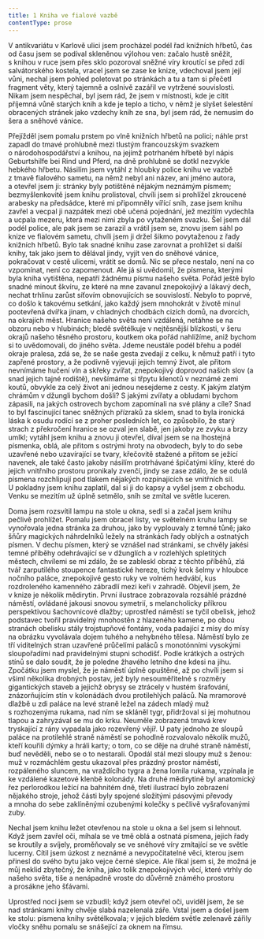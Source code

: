 ```yaml
---
title: 1 Kniha ve fialové vazbě
contentType: prose
---
```


V antikvariátu v Karlově ulici jsem procházel podél řad knižních hřbetů, čas od času jsem se podíval skleněnou výlohou ven: začalo hustě sněžit, s knihou v ruce jsem přes sklo pozoroval sněžné víry kroutící se před zdí salvátorského kostela, vracel jsem se zase ke knize, vdechoval jsem její vůni, nechal jsem pohled poletovat po stránkách a tu a tam si přečetl fragment věty, který tajemně a oslnivě zazářil ve vytržené souvislosti. Nikam jsem nespěchal, byl jsem rád, že jsem v místnosti, kde je cítit příjemná vůně starých knih a kde je teplo a ticho, v němž je slyšet šelestění obracených stránek jako vzdechy knih ze sna, byl jsem rád, že nemusím do šera a sněhové vánice.

Přejížděl jsem pomalu prstem po vlně knižních hřbetů na polici; náhle prst zapadl do tmavé prohlubně mezi tlustým francouzským svazkem o národohospodářství a knihou, na jejímž potrhaném hřbetě byl nápis Geburtshilfe bei Rind und Pferd, na dně prohlubně se dotkl nezvykle hebkého hřbetu. Násilím jsem vytáhl z hloubky police knihu ve vazbě z tmavě fialového sametu, na němž nebyl ani název, ani jméno autora, a otevřel jsem ji: stránky byly potištěné nějakým neznámým písmem; bezmyšlenkovitě jsem knihu prolistoval, chvíli jsem si prohlížel zkroucené arabesky na předsádce, které mi připomněly vířící sníh, zase jsem knihu zavřel a vecpal ji nazpátek mezi obě učená pojednání, jež mezitím vydechla a ucpala mezeru, která mezi nimi zbyla po vytaženém svazku. Šel jsem dál podél police, ale pak jsem se zarazil a vrátil jsem se, znovu jsem sáhl po knize ve fialovém sametu, chvíli jsem ji držel šikmo povytaženou z řady knižních hřbetů. Bylo tak snadné knihu zase zarovnat a prohlížet si další knihy, tak jako jsem to dělával jindy, vyjít ven do sněhové vánice, pokračovat v cestě ulicemi, vrátit se domů. Nic se přece nestalo, není na co vzpomínat, není co zapomenout. Ale já si uvědomil, že písmena, kterými byla kniha vytištěna, nepatří žádnému písmu našeho světa. Pořád ještě bylo snadné minout škvíru, ze které na mne zavanul znepokojivý a lákavý dech, nechat trhlinu zarůst síťovím obnovujících se souvislostí. Nebylo to poprvé, co došlo k takovému setkání, jako každý jsem mnohokrát v životě minul pootevřená dvířka jinam, v chladných chodbách cizích domů, na dvorcích, na okrajích měst. Hranice našeho světa není vzdálená, netáhne se na obzoru nebo v hlubinách; bledě světélkuje v nejtěsnější blízkosti, v šeru okrajů našeho těsného prostoru, koutkem oka pořád nahlížíme, aniž bychom si to uvědomovali, do jiného světa. Jdeme neustále podél břehu a podél okraje pralesa, zdá se, že se naše gesta zvedají z celku, k němuž patří i tyto zapřené prostory, a že podivně vyjevují jejich temný život, ale přitom nevnímáme hučení vln a skřeky zvířat, znepokojivý doprovod našich slov (a snad jejich tajné rodiště), nevšímáme si třpytu klenotů v neznámé zemi koutů, obvykle za celý život ani jednou nesejdeme z cesty. K jakým zlatým chrámům v džungli bychom došli? S jakými zvířaty a obludami bychom zápasili, na jakých ostrovech bychom zapomínali na své plány a cíle? Snad to byl fascinující tanec sněžných přízraků za sklem, snad to byla ironická láska k osudu rodící se z proher posledních let, co způsobilo, že starý strach z překročení hranice se ozval jen slabě, jen jakoby ze zvyku a brzy umlkl; vytáhl jsem knihu a znovu ji otevřel, díval jsem se na lhostejná písmenka, oblá, ale přitom s ostrými hroty na obvodech, byly to do sebe uzavřené nebo uzavírající se tvary, křečovitě stažené a přitom se ježící navenek, ale také často jakoby násilím protrhávané špičatými klíny, které do jejich vnitřního prostoru pronikaly zvenčí, jindy se zase zdálo, že se odulá písmena rozchlipují pod tlakem nějakých rozpínajících se vnitřních sil. U pokladny jsem knihu zaplatil, dal si ji do kapsy a vyšel jsem z obchodu. Venku se mezitím už úplně setmělo, sníh se zmítal ve světle luceren.

Doma jsem rozsvítil lampu na stole u okna, sedl si a začal jsem knihu pečlivě prohlížet. Pomalu jsem obracel listy, ve světelném kruhu lampy se vynořovala jedna stránka za druhou, jako by vyplouvaly z temné tůně; jako šňůry magických náhrdelníků ležely na stránkách řady oblých a ostnatých písmen. V dechu písmen, který se vznášel nad stránkami, se chvěly jakési temné příběhy odehrávající se v džunglích a v rozlehlých spletitých městech, chvílemi se mi zdálo, že se zableskl obraz z těchto příběhů, zlá tvář zarputilého stoupence fantastické hereze, tichý krok šelmy v hloubce nočního paláce, znepokojivé gesto ruky ve volném hedvábí, kus rozdroleného kamenného zábradlí mezi keři v zahradě. Objevil jsem, že v knize je několik mědirytin. První ilustrace zobrazovala rozsáhlé prázdné náměstí, ovládané jakousi snovou symetrií, s melancholicky příkrou perspektivou šachovnicové dlažby; uprostřed náměstí se tyčil obelisk, jehož podstavec tvořil pravidelný mnohostěn z hlazeného kamene, po obou stranách obelisku stály trojstupňové fontány, voda padající z mísy do mísy na obrázku vyvolávala dojem tuhého a nehybného tělesa. Náměstí bylo ze tří viditelných stran uzavřené průčelími paláců s monotónními vysokými sloupořadími nad pravidelnými stupni schodišť. Podle krátkých a ostrých stínů se dalo soudit, že je poledne žhavého letního dne kdesi na jihu. Zpočátku jsem myslel, že je náměstí úplně opuštěné, až po chvíli jsem si všiml několika drobných postav, jež byly nesouměřitelné s rozměry gigantických staveb a jejichž obrysy se ztrácely v hustém šrafování, znázorňujícím stín v kolonádách dvou protilehlých paláců. Na mramorové dlažbě u zdi paláce na levé straně ležel na zádech mladý muž s rozhozenýma rukama, nad ním se skláněl tygr, přidržoval si jej mohutnou tlapou a zahryzával se mu do krku. Neuměle zobrazená tmavá krev tryskající z rány vypadala jako rozevřený vějíř. U paty jednoho ze sloupů paláce na protilehlé straně náměstí se pohodlně rozvalovalo několik mužů, kteří kouřili dýmky a hráli karty; o tom, co se děje na druhé straně náměstí, buď nevěděli, nebo se o to nestarali. Opodál stál mezi sloupy muž s ženou: muž v rozmáchlém gestu ukazoval přes prázdný prostor náměstí, rozpáleného sluncem, na vraždícího tygra a žena lomila rukama, vzpínala je ke vzdálené kazetové klenbě kolonády. Na druhé mědirytině byl anatomický řez perlorodkou ležící na bahnitém dně, třetí ilustrací bylo zobrazení nějakého stroje, jehož části byly spojené složitými pásovými převody a mnoha do sebe zaklíněnými ozubenými kolečky s pečlivě vyšrafovanými zuby.

Nechal jsem knihu ležet otevřenou na stole u okna a šel jsem si lehnout. Když jsem zavřel oči, míhala se ve tmě oblá a ostnatá písmena, jejich řady se kroutily a svíjely, proměňovaly se ve sněhové víry zmítající se ve světle lucerny. Cítil jsem úzkost z neznámé a nevypočitatelné věci, kterou jsem přinesl do svého bytu jako vejce černé slepice. Ale říkal jsem si, že možná je můj neklid zbytečný, že kniha, jako tolik znepokojivých věcí, které vtrhly do našeho světa, tiše a nenápadně vroste do důvěrně známého prostoru a prosákne jeho šťávami.

Uprostřed noci jsem se vzbudil; když jsem otevřel oči, uviděl jsem, že se nad stránkami knihy chvěje slabá nazelenalá záře. Vstal jsem a došel jsem ke stolu: písmena knihy světélkovala; v jejich bledém světle zelenavě zářily vločky sněhu pomalu se snášející za oknem na římsu.
